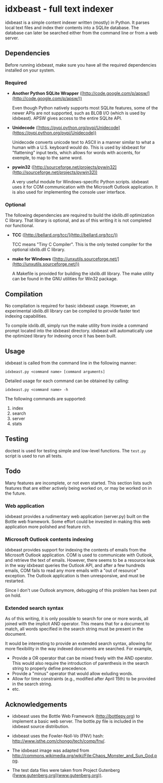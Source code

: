 idxbeast - full text indexer
============================

idxbeast is a simple content indexer written (mostly) in Python. It parses
local text files and index their contents into a SQLite database. The database
can later be searched either from the command line or from a web server.

Dependencies
------------

Before running idxbeast, make sure you have all the required dependencies
installed on your system.

### Required

* **Another Python SQLite Wrapper** ([http://code.google.com/p/apsw/](http://code.google.com/p/apsw/))

  Even though Python natively supports most SQLite features, some of the newer
  APIs are not supported, such as BLOB I/O (which is used by idxbeast).  APSW
  gives access to the entire SQLite API.

* **Unidecode** ([https://pypi.python.org/pypi/Unidecode](https://pypi.python.org/pypi/Unidecode))

  Unidecode converts unicode text to ASCII in a manner similar to what a human
  with a U.S. keyboard would do. This is used by idxbeast for "flattening"
  input texts, which allows for words with accents, for exemple, to map to the
  same word.

* **pywin32** ([http://sourceforge.net/projects/pywin32](http://sourceforge.net/projects/pywin32))

  A very useful module for Windows-specific Python scripts. idxbeast uses it
  for COM communication with the Microsoft Outlook application. It is also
  used for implementing the console user interface.

### Optional

The following dependencies are required to build the idxlib.dll optimization
C library. That library is optional, and as of this writing it is not completed
nor functional.

* **TCC** ([http://bellard.org/tcc/](http://bellard.org/tcc/))

  TCC means "Tiny C Compiler". This is the only tested compiler for the
  optional idxlib.dll C library.

* **make for Windows** ([http://unxutils.sourceforge.net/](http://unxutils.sourceforge.net/))

  A Makefile is provided for building the idxlib.dll library. The make utility
  can be found in the GNU utilities for Win32 package.

Compilation
-----------

No compilation is required for basic idxbeast usage. However, an experimental
idxlib.dll library can be compiled to provide faster text indexing
capabilities.

To compile idxlib.dll, simply run the make utility from inside a command prompt
located into the idxbeast directory. idxbeast will automatically use the
optimized library for indexing once it has been built.

Usage
-----

idxbeast is called from the command line in the following manner:

    idxbeast.py <command name> [command arguments]

Detailed usage for each command can be obtained by calling:

    idxbeast.py <command name> -h

The following commands are supported:

1. index
2. search
3. server
4. stats

Testing
-------

doctest is used for testing simple and low-level functions. The `test.py`
script is used to run all tests.

Todo
----

Many features are incomplete, or not even started. This section lists such
features that are either actively being worked on, or may be worked on in the
future.

### Web application

idxbeast provides a rudimentary web application (server.py) built on the Bottle
web framework.  Some effort could be invested in making this web application
more polished and feature rich.

### Microsoft Outlook contents indexing

idxbeast provides support for indexing the contents of emails from the
Microsoft Outlook application. COM is used to communicate with Outlook, and
retrieve the text of emails.  However, there seems to be a resource leak in the
way idxbeast queries the Outlook API, and after a few hundreds emails, COM
fails to read any more emails with a "out of resource" exception. The Outlook
application is then unresponsive, and must be restarted.

Since I don't use Outlook anymore, debugging of this problem has been put on
hold.

### Extended search syntax

As of this writing, it is only possible to search for one or more words, all
joined with the implicit AND operator. This means that for a document to match, all
words specified in the search string must be present in the document.

It would be interesting to provide an extended search syntax, allowing for more
flexibility in the way indexed documents are searched. For example,

* Provide a OR operator that can be mixed freely with the AND operator. This
  would also require the introduction of parenthesis in the search string to
  properly define precedence.
* Provide a "minus" operator that would allow exluding words.
* Allow for time constraints (e.g., modified after April 15th) to be provided
  in the search string.
* etc.

Acknowledgements
----------------

* idxbeast uses the Bottle Web Framework (http://bottlepy.org) to implement a
  basic web server. The bottle.py file is included in the idxbeast source
  distribution.

* idxbeast uses the Fowler-Noll-Vo (FNV) hash:
  http://www.isthe.com/chongo/tech/comp/fnv/.

* The idxbeast image was adapted from
  http://commons.wikimedia.org/wiki/File:Chaos_Monster_and_Sun_God.png.

* The test data files were taken from Project Gutenberg
  ([www.gutenberg.org](www.gutenberg.org)).

